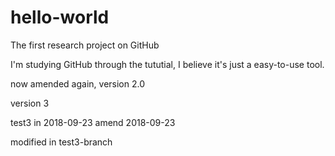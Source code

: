 # hello-world
The first research project on GitHub

I'm studying GitHub through the tututial, I believe it's just a easy-to-use tool.

now amended again, version 2.0

version 3


test3 in 2018-09-23
amend 2018-09-23

modified in test3-branch